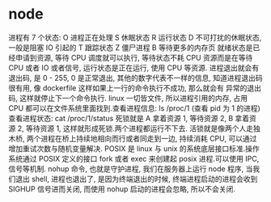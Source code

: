 # node

进程有 7 个状态:
O 进程正在处理
S 休眠状态
R 运行状态
D 不可打扰的休眠状态, 一般是阻塞 IO 引起的
T 跟踪状态
Z 僵尸进程
B 等待更多的内存页
就绪状态是已经申请到资源, 等待 CPU 调度就可以执行, 等待状态不耗 CPU 资源而是在等待 CPU 或者 IO 或者信号, 运行状态是正在运行, 使用 CPU 等资源.
进程退出就会有退出码, 是 0 - 255, 0 是正常退出, 其他的数字代表不一样的信息, 知道进程退出码很有用, 像 dockerfile 这样如果上一行的命令执行不成功, 那么就会有
异常的退出码, 这样就停止下一个命令执行.
linux 一切皆文件, 所以进程引用的内存, 占用 CPU 都可以在文件系统里面找到.查看进程信息: ls /proc/1 (查看 pid 为 1 的进程)
查看进程状态: cat /proc/1/status
死锁就是 A 拿着资源 1, 等待资源 2, B 拿着资源 2, 等待资源 1, 这样就形成死锁.两个进程都运行不下去.
活锁就是像两个人走独木桥, 两个进程在桥上持续地相向而行或者同走到一边, 持续消耗 CPU, 可以通过增加重试次数与随机变量解决.
POSIX 是 linux 与 unix 的系统底层接口标准.操作系统通过 POSIX 定义的接口 fork 或者 exec 来创建起 posix 进程.可以使用 IPC, 信号等机制.
nohup 命令, 也就是守护进程, 我们在服务器上运行 node 程序, 当我们退出 shell, 进程也退出了, 是因为终端退出的时候, 终端进程启动的进程会收到 SIGHUP 信号进而关闭, 而使用
nohup 启动的进程会忽略, 所以不会关闭.
